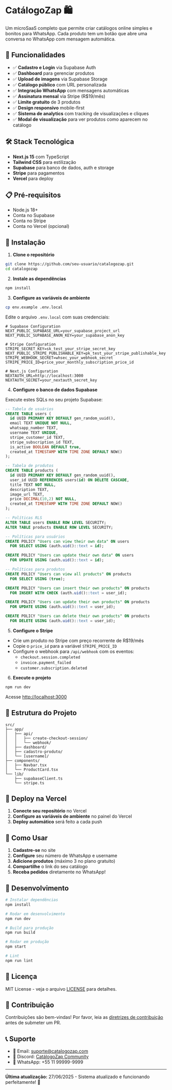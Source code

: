 # CatálogoZap 🛍️

Um microSaaS completo que permite criar catálogos online simples e bonitos para WhatsApp. Cada produto tem um botão que abre uma conversa no WhatsApp com mensagem automática.

## 🚀 Funcionalidades

- ✅ **Cadastro e Login** via Supabase Auth
- ✅ **Dashboard** para gerenciar produtos
- ✅ **Upload de imagens** via Supabase Storage
- ✅ **Catálogo público** com URL personalizada
- ✅ **Integração WhatsApp** com mensagens automáticas
- ✅ **Assinatura mensal** via Stripe (R$19/mês)
- ✅ **Limite gratuito** de 3 produtos
- ✅ **Design responsivo** mobile-first
- ✅ **Sistema de analytics** com tracking de visualizações e cliques
- ✅ **Modal de visualização** para ver produtos como aparecem no catálogo

## 🛠️ Stack Tecnológica

- **Next.js 15** com TypeScript
- **Tailwind CSS** para estilização
- **Supabase** para banco de dados, auth e storage
- **Stripe** para pagamentos
- **Vercel** para deploy

## 📋 Pré-requisitos

- Node.js 18+ 
- Conta no Supabase
- Conta no Stripe
- Conta no Vercel (opcional)

## 🚀 Instalação

1. **Clone o repositório**
```bash
git clone https://github.com/seu-usuario/catalogozap.git
cd catalogozap
```

2. **Instale as dependências**
```bash
npm install
```

3. **Configure as variáveis de ambiente**
```bash
cp env.example .env.local
```

Edite o arquivo `.env.local` com suas credenciais:

```env
# Supabase Configuration
NEXT_PUBLIC_SUPABASE_URL=your_supabase_project_url
NEXT_PUBLIC_SUPABASE_ANON_KEY=your_supabase_anon_key

# Stripe Configuration
STRIPE_SECRET_KEY=sk_test_your_stripe_secret_key
NEXT_PUBLIC_STRIPE_PUBLISHABLE_KEY=pk_test_your_stripe_publishable_key
STRIPE_WEBHOOK_SECRET=whsec_your_webhook_secret
STRIPE_PRICE_ID=price_your_monthly_subscription_price_id

# Next.js Configuration
NEXTAUTH_URL=http://localhost:3000
NEXTAUTH_SECRET=your_nextauth_secret_key
```

4. **Configure o banco de dados Supabase**

Execute estes SQLs no seu projeto Supabase:

```sql
-- Tabela de usuários
CREATE TABLE users (
  id UUID PRIMARY KEY DEFAULT gen_random_uuid(),
  email TEXT UNIQUE NOT NULL,
  whatsapp_number TEXT,
  username TEXT UNIQUE,
  stripe_customer_id TEXT,
  stripe_subscription_id TEXT,
  is_active BOOLEAN DEFAULT true,
  created_at TIMESTAMP WITH TIME ZONE DEFAULT NOW()
);

-- Tabela de produtos
CREATE TABLE products (
  id UUID PRIMARY KEY DEFAULT gen_random_uuid(),
  user_id UUID REFERENCES users(id) ON DELETE CASCADE,
  title TEXT NOT NULL,
  description TEXT,
  image_url TEXT,
  price DECIMAL(10,2) NOT NULL,
  created_at TIMESTAMP WITH TIME ZONE DEFAULT NOW()
);

-- Políticas RLS
ALTER TABLE users ENABLE ROW LEVEL SECURITY;
ALTER TABLE products ENABLE ROW LEVEL SECURITY;

-- Políticas para usuários
CREATE POLICY "Users can view their own data" ON users
  FOR SELECT USING (auth.uid()::text = id);

CREATE POLICY "Users can update their own data" ON users
  FOR UPDATE USING (auth.uid()::text = id);

-- Políticas para produtos
CREATE POLICY "Users can view all products" ON products
  FOR SELECT USING (true);

CREATE POLICY "Users can insert their own products" ON products
  FOR INSERT WITH CHECK (auth.uid()::text = user_id);

CREATE POLICY "Users can update their own products" ON products
  FOR UPDATE USING (auth.uid()::text = user_id);

CREATE POLICY "Users can delete their own products" ON products
  FOR DELETE USING (auth.uid()::text = user_id);
```

5. **Configure o Stripe**

- Crie um produto no Stripe com preço recorrente de R$19/mês
- Copie o `price_id` para a variável `STRIPE_PRICE_ID`
- Configure o webhook para `/api/webhook` com os eventos:
  - `checkout.session.completed`
  - `invoice.payment_failed`
  - `customer.subscription.deleted`

6. **Execute o projeto**
```bash
npm run dev
```

Acesse [http://localhost:3000](http://localhost:3000)

## 📁 Estrutura do Projeto

```
src/
├── app/
│   ├── api/
│   │   ├── create-checkout-session/
│   │   └── webhook/
│   ├── dashboard/
│   ├── cadastro-produto/
│   └── [username]/
├── components/
│   ├── Navbar.tsx
│   └── ProductCard.tsx
└── lib/
    ├── supabaseClient.ts
    └── stripe.ts
```

## 🚀 Deploy na Vercel

1. **Conecte seu repositório** no Vercel
2. **Configure as variáveis de ambiente** no painel do Vercel
3. **Deploy automático** será feito a cada push

## 📱 Como Usar

1. **Cadastre-se** no site
2. **Configure** seu número de WhatsApp e username
3. **Adicione produtos** (máximo 3 no plano gratuito)
4. **Compartilhe** o link do seu catálogo
5. **Receba pedidos** diretamente no WhatsApp!

## 🔧 Desenvolvimento

```bash
# Instalar dependências
npm install

# Rodar em desenvolvimento
npm run dev

# Build para produção
npm run build

# Rodar em produção
npm start

# Lint
npm run lint
```

## 📄 Licença

MIT License - veja o arquivo [LICENSE](LICENSE) para detalhes.

## 🤝 Contribuição

Contribuições são bem-vindas! Por favor, leia as [diretrizes de contribuição](CONTRIBUTING.md) antes de submeter um PR.

## 📞 Suporte

- 📧 Email: suporte@catalogozap.com
- 💬 Discord: [CatálogoZap Community](https://discord.gg/catalogozap)
- 📱 WhatsApp: +55 11 99999-9999

---

**Última atualização:** 27/06/2025 - Sistema atualizado e funcionando perfeitamente! 🚀
